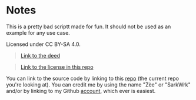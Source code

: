 # Notes
This is a pretty bad scriptt made for fun. It should not be used as an example for any use case.

Licensed under CC BY-SA 4.0.

> [Link to the deed](<https://creativecommons.org/licenses/by-sa/4.0/deed.en>)

> [Link to the license in this repo](<https://github.com/SarkWrk/SearchTest/blob/master/LICENSE>)

You can link to the source code by linking to this [repo](<https://github.com/SarkWrk/SearchTest>) (the current repo you're looking at). You can credit me by using the name "Zèe" or "SarkWrk" and/or by linking to my Github [account](<https://github.com/SarkWrk>), which ever is easiest.